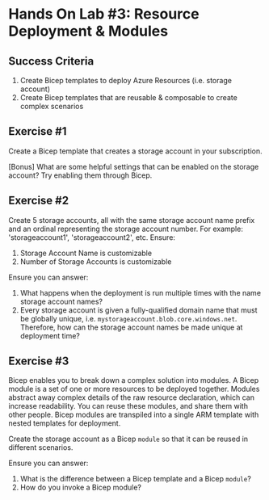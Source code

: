 # Hands On Lab #3:  Resource Deployment & Modules

## Success Criteria

1. Create Bicep templates to deploy Azure Resources (i.e. storage account)
2. Create Bicep templates that are reusable & composable to create complex scenarios


## Exercise #1

Create a Bicep template that creates a storage account in your subscription.

[Bonus] What are some helpful settings that can be enabled on the storage account?  Try enabling them through Bicep.

## Exercise #2

Create 5 storage accounts, all with the same storage account name prefix and an ordinal representing the storage account number.  For example: 'storageaccount1', 'storageaccount2', etc.  Ensure:

1. Storage Account Name is customizable
2. Number of Storage Accounts is customizable

Ensure you can answer:

1. What happens when the deployment is run multiple times with the name storage account names?
2. Every storage account is given a fully-qualified domain name that must be globally unique, i.e. `mystorageaccount.blob.core.windows.net`.  Therefore, how can the storage account names be made unique at deployment time?


## Exercise #3

Bicep enables you to break down a complex solution into modules. A Bicep module is a set of one or more resources to be deployed together. Modules abstract away complex details of the raw resource declaration, which can increase readability. You can reuse these modules, and share them with other people. Bicep modules are transpiled into a single ARM template with nested templates for deployment.

Create the storage account as a Bicep `module` so that it can be reused in different scenarios.

Ensure you can answer:

1. What is the difference between a Bicep template and a Bicep `module`?
2. How do you invoke a Bicep module?
